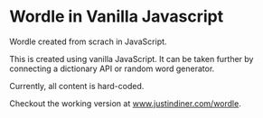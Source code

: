 # Wordle in Vanilla Javascript
Wordle created from scrach in JavaScript. 

This is created using vanilla JavaScript. It can be taken further by connecting a dictionary API or random word generator. 

Currently, all content is hard-coded. 

Checkout the working version at www.justindiner.com/wordle.
